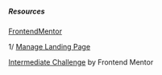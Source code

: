 
##### Resources

[FrontendMentor](https://www.frontendmentor.io/home)





1/ [Manage Landing Page](tailwind_manage_landing/index.html) 

[Intermediate Challenge](https://www.frontendmentor.io/challenges/manage-landing-page-SLXqC6P5) by Frontend Mentor